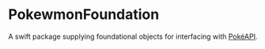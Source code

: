 # PokewmonFoundation

A swift package supplying foundational objects for interfacing with [PokéAPI](https://pokeapi.co/).

